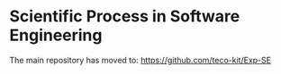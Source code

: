 # Scientific Process in Software Engineering

The main repository has moved to: https://github.com/teco-kit/Exp-SE
